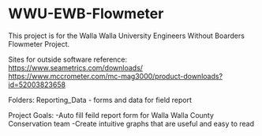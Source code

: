 # WWU-EWB-Flowmeter

This project is for the Walla Walla University Engineers Without Boarders Flowmeter Project. 


Sites for outside software reference:
https://www.seametrics.com/downloads/
https://www.mccrometer.com/mc-mag3000/product-downloads?id=52003823658

Folders: 
Reporting_Data - forms and data for field report


Project Goals:
-Auto fill feild report form for Walla Walla County Conservation team
-Create intuitive graphs that are useful and easy to read
